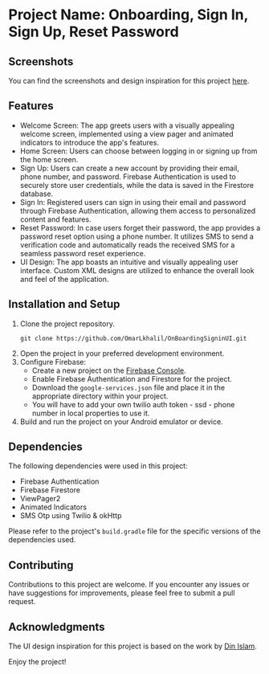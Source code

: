 <!DOCTYPE html>
<html>
<head>
</head>
<body>
  <h1>Project Name: Onboarding, Sign In, Sign Up, Reset Password</h1>

  <h2>Screenshots</h2>
  <p>You can find the screenshots and design inspiration for this project <a href="https://www.behance.net/gallery/173019695/OnboardingLoginRegister-Food-Mobile-App-Design?tracking_source=search_projects|mobile+ui+login+register">here</a>.</p>

  <h2>Features</h2>
  <ul>
    <li>Welcome Screen: The app greets users with a visually appealing welcome screen, implemented using a view pager and animated indicators to introduce the app's features.</li>
    <li>Home Screen: Users can choose between logging in or signing up from the home screen.</li>
    <li>Sign Up: Users can create a new account by providing their email, phone number, and password. Firebase Authentication is used to securely store user credentials, while the data is saved in the Firestore database.</li>
    <li>Sign In: Registered users can sign in using their email and password through Firebase Authentication, allowing them access to personalized content and features.</li>
    <li>Reset Password: In case users forget their password, the app provides a password reset option using a phone number. It utilizes SMS to send a verification code and automatically reads the received SMS for a seamless password reset experience.</li>
    <li>UI Design: The app boasts an intuitive and visually appealing user interface. Custom XML designs are utilized to enhance the overall look and feel of the application.</li>
  </ul>

  <h2>Installation and Setup</h2>
  <ol>
    <li>Clone the project repository.
      <pre><code>git clone https://github.com/OmarLkhalil/OnBoardingSigninUI.git</code></pre>
    </li>
    <li>Open the project in your preferred development environment.</li>
    <li>Configure Firebase:
      <ul>
        <li>Create a new project on the <a href="https://console.firebase.google.com/">Firebase Console</a>.</li>
        <li>Enable Firebase Authentication and Firestore for the project.</li>
        <li>Download the <code>google-services.json</code> file and place it in the appropriate directory within your project.</li>
        <li>You will have to add your own twilio auth token - ssd - phone number in local properties to use it.</li>
      </ul>
    </li>
    <li>Build and run the project on your Android emulator or device.</li>
  </ol>

  <h2>Dependencies</h2>
  <p>The following dependencies were used in this project:</p>
  <ul>
    <li>Firebase Authentication</li>
    <li>Firebase Firestore</li>
    <li>ViewPager2</li>
    <li>Animated Indicators</li>
    <li>SMS Otp using Twilio & okHttp</li>
  </ul>
  <p>Please refer to the project's <code>build.gradle</code> file for the specific versions of the dependencies used.</p>

  <h2>Contributing</h2>
  <p>Contributions to this project are welcome. If you encounter any issues or have suggestions for improvements, please feel free to submit a pull request.</p>

  <h2>Acknowledgments</h2>
  <p>The UI design inspiration for this project is based on the work by <a href="https://www.behance.net/wddinislam">Din Islam</a>.</p>

  <p>Enjoy the project!</p>
</body>
</html>
